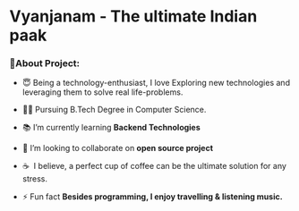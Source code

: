 # Vyanjanam - The ultimate Indian paak
<h3 align="left">🧾About Project:</h3>

- 😇&nbsp;Being a technology-enthusiast, I love Exploring new technologies and leveraging them to solve real life-problems.
- 👩‍🎓 Pursuing B.Tech Degree in Computer Science.

- 📚 I’m currently learning **Backend Technologies**

- 👯 I’m looking to collaborate on **open source project**

- ☕ &nbsp;I believe, a perfect cup of coffee can be the ultimate solution for any stress.

- ⚡ Fun fact **Besides programming, I enjoy travelling & listening music.**


